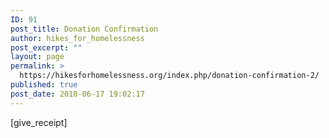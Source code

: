 ```yaml
---
ID: 91
post_title: Donation Confirmation
author: hikes_for_homelessness
post_excerpt: ""
layout: page
permalink: >
  https://hikesforhomelessness.org/index.php/donation-confirmation-2/
published: true
post_date: 2018-06-17 19:02:17
---
```

[give_receipt]